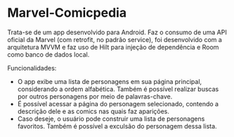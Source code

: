 # Marvel-Comicpedia
Trata-se de um app desenvolvido para Android. Faz o consumo de uma API oficial da Marvel (com retrofit, no padrão service), foi desenvolvido com a arquitetura MVVM e faz uso de Hilt para injeção de dependência e Room como banco de dados local.

Funcionalidades:
- O app exibe uma lista de personagens em sua página principal, considerando a ordem alfabética. Também é possível realizar buscas por outros personagens por meio de palavras-chave.
- É possível acessar a página do personagem selecionado, contendo a descrição dele e as comics nas quais faz aparições.
- Caso deseje, o usuário pode construir uma lista de personagens favoritos. Também é possível a exculsão do personagem dessa lista.
